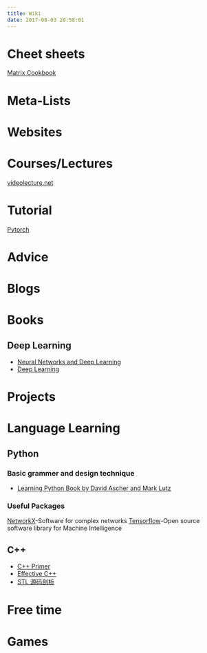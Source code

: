 ```yaml
---
title: Wiki
date: 2017-08-03 20:58:01
---
```

# Cheet sheets
[Matrix Cookbook](https://www.google.com.hk/url?sa=t&rct=j&q=&esrc=s&source=web&cd=1&cad=rja&uact=8&ved=0ahUKEwiEk46uuurVAhWFy7wKHerYBnAQFggmMAA&url=http%3A%2F%2Fwww.imm.dtu.dk%2Fpubdb%2Fviews%2Fedoc_download.php%2F3274%2Fpdf%2Fimm3274.pdf&usg=AFQjCNFJbycDGy_rsijRk8x9LE8C1v4Mpw)

# Meta-Lists

# Websites

# Courses/Lectures
[videolecture.net](http://videolectures.net/)

# Tutorial
[Pytorch](http://pytorch.org/tutorials/)

# Advice

# Blogs

# Books
## Deep Learning
- [Neural Networks and Deep Learning](http://neuralnetworksanddeeplearning.com/index.html)
- [Deep Learning](http://www.deeplearningbook.org/)

# Projects

# Language Learning

## Python

### Basic grammer and design technique
- [Learning Python Book by David Ascher and Mark Lutz](https://github.com/MrAlex6204/Books/blob/master/Learning%20Python%2C%205th%20Edition.pdf)

### Useful Packages
[NetworkX](https://networkx.github.io/)-Software for complex networks
[Tensorflow](https://www.tensorflow.org/)-Open source software library for Machine Intelligence

## C++
- [C++ Primer](https://www.amazon.com/Primer-5th-Stanley-B-Lippman/dp/0321714113)
- [Effective C++](https://www.amazon.com/Effective-Specific-Improve-Programs-Designs/dp/0321334876)
- [STL 源码剖析](https://github.com/tolerious/Programming_learning_resource/blob/master/C%2B%2B/STL%E6%BA%90%E7%A0%81%E5%89%96%E6%9E%90%EF%BC%88%E6%89%B9%E6%B3%A8%E7%89%88%EF%BC%89.pdf)

# Free time

# Games
